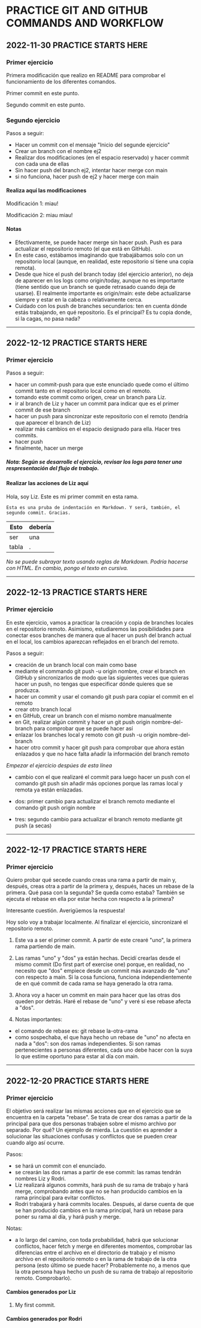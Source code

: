 # PRACTICE GIT AND GITHUB COMMANDS AND WORKFLOW


## 2022-11-30 PRACTICE STARTS HERE

### Primer ejercicio

Primera modificación que realizo en README para comprobar el funcionamiento de los diferentes comandos.

Primer commit en este punto.

Segundo commit en este punto.


### Segundo ejercicio

Pasos a seguir:
+ Hacer un commit con el mensaje "Inicio del segunde ejercicio"
+ Crear un branch con el nombre ej2
+ Realizar dos modificaciones (en el espacio reservado) y hacer commit con cada una de ellas
+ Sin hacer push del branch ej2, intentar hacer merge con main
+ si no funciona, hacer push de ej2 y hacer merge con main

#### Realiza aquí las modificaciones

Modificación 1: miau!

Modificación 2: miau miau!

#### Notas

+ Efectivamente, se puede hacer merge sin hacer push. Push es para actualizar el repositorio remoto (el que está en GitHub).
+ En este caso, estábamos imaginando que trabajábamos solo con un repositorio local (aunque, en realidad, este repositorio sí tiene una copia remota).
+ Desde que hice el push del branch today (del ejercicio anterior), no deja de aparecer en los logs como origin/today, aunque no es importante (tiene sentido que un branch se quede retrasado cuando deja de usarse). El realmente importante es origin/main: este debe actualizarse siempre y estar en la cabeza o relativamente cerca.
+ Cuidado con los push de branches secundarios: ten en cuenta dónde estás trabajando, en qué repositorio. Es el principal? Es tu copia donde, si la cagas, no pasa nada?

---

## 2022-12-12 PRACTICE STARTS HERE

### Primer ejercicio

Pasos a seguir:
+ hacer un commit-push para que este enunciado quede como el último commit tanto en el repositorio local como en el remoto.
+ tomando este commit como origen, crear un branch para Liz.
+ ir al branch de Liz y hacer un commit para indicar que es el primer commit de ese branch
+ hacer un push para sincronizar este repositorio con el remoto (tendría que aparecer el branch de Liz)
+ realizar más cambios en el espacio designado para ella. Hacer tres commits.
+ hacer push
+ finalmente, hacer un merge

##### Nota: Según se desarrolle el ejercicio, revisar los logs para tener una respresentación del flujo de trabajo.

#### Realizar las acciones de Liz aquí
Hola, soy Liz. Este es mi primer commit en esta rama.

    Esta es una pruba de indentación en Markdown. Y será, también, el segundo commit. Gracias.

| Esto   | debería |
|--------|---------|
| ser    | una     |
| tabla  | .       |

*No se puede subrayar texto usando reglas de Markdown. Podría hacerse con HTML. En cambio, pongo el texto en cursiva.*

---

## 2022-12-13 PRACTICE STARTS HERE

### Primer ejercicio

En este ejercicio, vamos a practicar la creación y copia de branches locales en el repositorio remoto. Asimismo, estudiaremos las posibilidades para conectar esos branches de manera que al hacer un push del branch actual en el local, los cambios aparezcan reflejados en el branch del remoto.

Pasos a seguir:
+ creación de un branch local con main como base
+ mediante el commando git push -u origin nombre, crear el branch en GitHub y sincronizarlos de modo que las siguientes veces que quieras hacer un push, no tengas que especificar dónde quieres que se produzca.
+ hacer un commit y usar el comando git push para copiar el commit en el remoto
+ crear otro branch local
+ en GitHub, crear un branch con el mismo nombre manualmente
+ en Git, realizar algún commit y hacer un git push origin nombre-del-branch para comprobar que se puede hacer así
+ enlazar los branches local y remoto con git push -u origin nombre-del-branch
+ hacer otro commit y hacer git push para comprobar que ahora están enlazados y que no hace falta añadir la información del branch remoto

*Empezar el ejercicio despúes de esta línea*

+ cambio con el que realizaré el commit para luego hacer un push con el comando git push sin añadir más opciones porque las ramas local y remota ya están enlazadas.

+ dos: primer cambio para actualizar el branch remoto mediante el comando git push origin nombre

+ tres: segundo cambio para actualizar el branch remoto mediante git push (a secas)

---

## 2022-12-17 PRACTICE STARTS HERE

### Primer ejercicio

Quiero probar qué secede cuando creas una rama a partir de main y, después, creas otra a partir de la primera y, después, haces un rebase de la primera. Qué pasa con la segunda? Se queda como estaba? También se ejecuta el rebase en ella por estar hecha con respecto a la primera?

Interesante cuestión. Averigüemos la respuesta!

Hoy solo voy a trabajar localmente. Al finalizar el ejercicio, sincronizaré el repositorio remoto.

1. Este va a ser el primer commit. A partir de este crearé "uno", la primera rama partiendo de main.

2. Las ramas "uno" y "dos" ya están hechas. Decidí crearlas desde el mismo commit (Do first part of exercise one) porque, en realidad, no necesito que "dos" empiece desde un commit más avanzado de "uno" con respecto a main. Si la cosa funciona, funciona independientemente de en qué commit de cada rama se haya generado la otra rama.

3. Ahora voy a hacer un commit en main para hacer que las otras dos queden por detrás. Haré el rebase de "uno" y veré si ese rebase afecta a "dos".

4. Notas importantes:
  + el comando de rebase es: git rebase la-otra-rama
  + como sospechaba, el que haya hecho un rebase de "uno" no afecta en nada a "dos": son dos ramas independientes. Si son ramas pertenecientes a personas diferentes, cada uno debe hacer con la suya lo que estime oportuno para estar al día con main. 

---

## 2022-12-20 PRACTICE STARTS HERE

### Primer ejercicio

El objetivo será realizar las mismas acciones que en el ejercicio que se encuentra en la carpeta "rebase". Se trata de crear dos ramas a partir de la principal para que dos personas trabajen sobre el mismo archivo por separado. Por qué? Un ejemplo de mierda. La cuestión es aprender a solucionar las situaciones confusas y conflictos que se pueden crear cuando algo así ocurre.

Pasos:
+ se hará un commit con el enunciado.
+ se crearán las dos ramas a partir de ese commit: las ramas tendrán nombres Liz y Rodri.
+ Liz realizará algunos commits, hará push de su rama de trabajo y hará merge, comprobando antes que no se han producido cambios en la rama principal para evitar conflictos.
+ Rodri trabajará y hará commits locales. Después, al darse cuenta de que se han producido cambios en la rama principal, hará un rebase para poner su rama al día, y hará push y merge.

Notas:
+ a lo largo del camino, con toda probabilidad, habrá que solucionar conflictos, hacer fetch y merge en diferentes momentos, comprobar las diferencias entre el archivo en el directorio de trabajo y el mismo archivo en el repositorio remoto o en la rama de trabajo de la otra persona (esto último se puede hacer? Probablemente no, a menos que la otra persona haya hecho un push de su rama de trabajo al repositorio remoto. Comprobarlo).

#### Cambios generados por Liz
1. My first commit.

#### Cambios generados por Rodri
